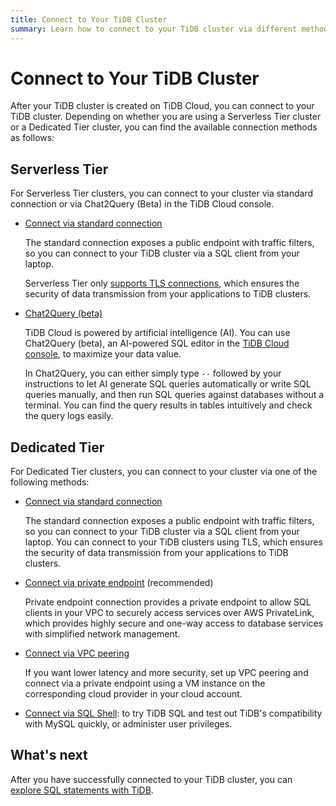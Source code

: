 ```yaml
---
title: Connect to Your TiDB Cluster
summary: Learn how to connect to your TiDB cluster via different methods.
---
```


# Connect to Your TiDB Cluster

After your TiDB cluster is created on TiDB Cloud, you can connect to your TiDB cluster. Depending on whether you are using a Serverless Tier cluster or a Dedicated Tier cluster, you can find the available connection methods as follows:

## Serverless Tier

For Serverless Tier clusters, you can connect to your cluster via standard connection or via Chat2Query (Beta) in the TiDB Cloud console.

- [Connect via standard connection](/tidb-cloud/connect-via-standard-connection.md#serverless-tier)

    The standard connection exposes a public endpoint with traffic filters, so you can connect to your TiDB cluster via a SQL client from your laptop.

    Serverless Tier only [supports TLS connections](/tidb-cloud/secure-connections-to-serverless-tier-clusters.md), which ensures the security of data transmission from your applications to TiDB clusters.

- [Chat2Query (beta)](/tidb-cloud/explore-data-with-chat2query.md)

    TiDB Cloud is powered by artificial intelligence (AI). You can use Chat2Query (beta), an AI-powered SQL editor in the [TiDB Cloud console](https://tidbcloud.com/), to maximize your data value.

    In Chat2Query, you can either simply type `--` followed by your instructions to let AI generate SQL queries automatically or write SQL queries manually, and then run SQL queries against databases without a terminal. You can find the query results in tables intuitively and check the query logs easily.

## Dedicated Tier

For Dedicated Tier clusters, you can connect to your cluster via one of the following methods:

- [Connect via standard connection](/tidb-cloud/connect-via-standard-connection.md#dedicated-tier)

    The standard connection exposes a public endpoint with traffic filters, so you can connect to your TiDB cluster via a SQL client from your laptop. You can connect to your TiDB clusters using TLS, which ensures the security of data transmission from your applications to TiDB clusters.

- [Connect via private endpoint](/tidb-cloud/set-up-private-endpoint-connections.md) (recommended)

    Private endpoint connection provides a private endpoint to allow SQL clients in your VPC to securely access services over AWS PrivateLink, which provides highly secure and one-way access to database services with simplified network management.

- [Connect via VPC peering](/tidb-cloud/set-up-vpc-peering-connections.md)

    If you want lower latency and more security, set up VPC peering and connect via a private endpoint using a VM instance on the corresponding cloud provider in your cloud account.

- [Connect via SQL Shell](/tidb-cloud/connect-via-sql-shell.md): to try TiDB SQL and test out TiDB's compatibility with MySQL quickly, or administer user privileges.

## What's next

After you have successfully connected to your TiDB cluster, you can [explore SQL statements with TiDB](/basic-sql-operations.md).
